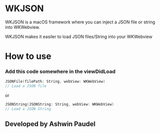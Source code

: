 # WKJSON
WKJSON is a macOS framework where you can inject a JSON file or string into WKWebview.

WKJSON makes it easiler to load JSON files/String into your WKWebview

# How to use
### Add this code somewhere in the viewDidLoad

```Swift
JSONFile(filePath: String, webView: WKWebView)
// Load a JSON file
```

or 
```Swift
JSONString(JSONString: String, webView: WKWebView)
// Load a JSON String
```

## Developed by Ashwin Paudel

